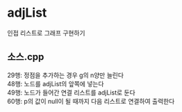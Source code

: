# adjList
인접 리스트로 그래프 구현하기

## 소스.cpp
29행: 정점을 추가하는 경우 g의 n양만 늘린다<br>
48행: 노드를 adjList의 앞쪽에 넣는다<br>
49행: 노드가 들어간 연결 리스트를 adjList로 둔다<br> 
60행: p의 값이 null이 될 때까지 다음 리스트로 연결하여 출력한다 
